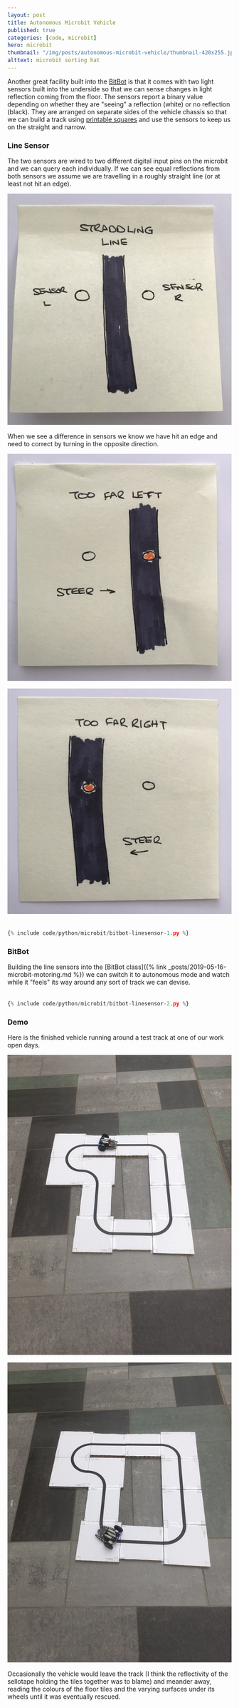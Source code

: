```yaml
---
layout: post
title: Autonomous Microbit Vehicle
published: true
categories: [code, microbit]
hero: microbit
thumbnail: "/img/posts/autonomous-microbit-vehicle/thumbnail-420x255.jpg"
alttext: microbit sorting hat
---
```


Another great facility built into the <a href="http://4tronix.co.uk/blog/?p=1490">BitBot</a> is that it comes with two
light sensors built into the underside so that we can sense changes in light reflection coming from the floor. The sensors
report a binary value depending on whether they are "seeing" a reflection (white) or no reflection (black). They are arranged
on separate sides of the vehicle chassis so that we can build a track using <a href="http://robotsquare.com/wp-content/uploads/2012/11/linefollowtiles.pdf">printable
squares</a> and use the sensors to keep us on the straight and narrow.



### Line Sensor

The two sensors are wired to two different digital input pins on the microbit and we can query each individually. If we can see
equal reflections from both sensors we assume we are travelling in a roughly straight line (or at least not hit an edge). 

![straddling the line](/img/posts/autonomous-microbit-vehicle/straddling.jpg)


When we see a difference in sensors we know we have hit an edge and need to correct by turning in the opposite direction.

![too far left](/img/posts/autonomous-microbit-vehicle/too-far-left.jpg)

![too far right](/img/posts/autonomous-microbit-vehicle/too-far-right.jpg)


```python

{% include code/python/microbit/bitbot-linesensor-1.py %}

```

### BitBot

Building the line sensors into the [BitBot class]({% link _posts/2019-05-16-microbit-motoring.md %}) we can switch it to autonomous
mode and watch while it "feels" its way around any sort of track we can devise.

```python

{% include code/python/microbit/bitbot-linesensor-2.py %}

```

### Demo

Here is the finished vehicle running around a test track at one of our work open days.

![starting off](/img/posts/autonomous-microbit-vehicle/autonomous-1.png)

![running round the track](/img/posts/autonomous-microbit-vehicle/autonomous-2.png)

Occasionally the vehicle would leave the track (I think the reflectivity of the sellotape holding the tiles together was to blame) and meander away, reading the colours of the floor tiles
and the varying surfaces under its wheels until it was eventually rescued.
